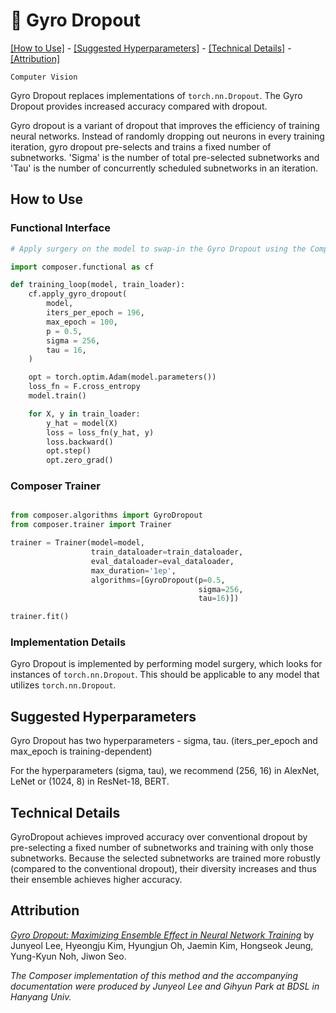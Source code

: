 # 🥙 Gyro Dropout
[\[How to Use\]](#how-to-use) - [\[Suggested Hyperparameters\]](#suggested-hyperparameters) - [\[Technical Details\]](#technical-details) - [\[Attribution\]](#attribution)

 `Computer Vision`

Gyro Dropout replaces implementations of `torch.nn.Dropout`. The Gyro Dropout provides increased accuracy compared with dropout.

Gyro dropout is a variant of dropout that improves the efficiency of training neural networks.
Instead of randomly dropping out neurons in every training iteration, gyro dropout pre-selects and trains a fixed
number of subnetworks. 'Sigma' is the number of total pre-selected subnetworks and 'Tau' is the number of concurrently scheduled subnetworks in an iteration.

## How to Use

### Functional Interface

```python
# Apply surgery on the model to swap-in the Gyro Dropout using the Composer functional API

import composer.functional as cf

def training_loop(model, train_loader):
    cf.apply_gyro_dropout(
        model,
        iters_per_epoch = 196,
        max_epoch = 100,
        p = 0.5,
        sigma = 256,
        tau = 16,
    )

    opt = torch.optim.Adam(model.parameters())
    loss_fn = F.cross_entropy
    model.train()

    for X, y in train_loader:
        y_hat = model(X)
        loss = loss_fn(y_hat, y)
        loss.backward()
        opt.step()
        opt.zero_grad()
```

### Composer Trainer

<!--pytest.mark.gpu-->
<!--pytest.mark.filterwarnings('ignore:GyroDropout is not implemented in a way that allows correct resumption.*:UserWarning')-->
<!--
```python
import torch
from torch.utils.data import Dataset, DataLoader
from torchmetrics import Metric, MetricCollection

from composer.models import ComposerClassifier

from typing import Any, Callable, dict, Optional, tuple, Union


class SimpleDataset(Dataset):

    def __init__(self, size: int = 256, batch_size: int = 256, feature_size: int = 1, num_classes: int = 2):
        self.size = size
        self.batch_size = batch_size
        self.x = torch.randn(size*batch_size, feature_size)
        self.y = torch.randint(0, num_classes, size=(size*batch_size,), dtype=torch.long)

    def __len__(self):
        return self.size

    def __getitem__(self, index: int):
        return self.x[index*self.batch_size:(index+1)*self.batch_size], self.y[index*self.batch_size:(index+1)*self.batch_size]


class SimpleModelWithDropout(ComposerClassifier):

    def __init__(self, num_features: int = 64, num_classes: int = 10) -> None:
        fc1 = torch.nn.Linear(num_features, 512)
        fc2 = torch.nn.Linear(512, num_classes)
        dropout = torch.nn.Dropout(0.5)

        net = torch.nn.Sequential(
            torch.nn.Flatten(),
            fc1,
            torch.nn.ReLU(),
            dropout,
            fc2,
            torch.nn.Softmax(dim=-1),
        )

        super().__init__(module=net, num_classes=num_classes)

        self.fc1 = fc1
        self.fc2 = fc2

    def loss(self, outputs: torch.Tensor, batch: tuple[Any, torch.Tensor], *args, **kwargs) -> torch.Tensor:
        _, targets = batch
        targets = targets.squeeze(dim=0)
        # import sys
        # print(f"output shape: {outputs.shape}\n", file=sys.stderr)
        # print(f"target shape: {targets.shape}\n", file=sys.stderr)
        return self._loss_fn(outputs, targets, *args, **kwargs)

    def update_metric(self, batch: Any, outputs: Any, metric: Metric) -> None:
        _, targets = batch
        metric.update(outputs.squeeze(dim=0), targets.squeeze(dim=0))

    def forward(self, batch: tuple[torch.Tensor, Any]) -> torch.Tensor:
        inputs, _ = batch
        inputs = inputs.squeeze(dim=0)
        outputs = self.module(inputs)
        return outputs


model = SimpleModelWithDropout()
train_dataloader = DataLoader(SimpleDataset(batch_size=256, feature_size=64, num_classes=10))
eval_dataloader = DataLoader(SimpleDataset(batch_size=256, feature_size=64, num_classes=10))
```
-->
<!--pytest-codeblocks:cont-->
```python

from composer.algorithms import GyroDropout
from composer.trainer import Trainer

trainer = Trainer(model=model,
                  train_dataloader=train_dataloader,
                  eval_dataloader=eval_dataloader,
                  max_duration='1ep',
                  algorithms=[GyroDropout(p=0.5,
                                          sigma=256,
                                          tau=16)])

trainer.fit()
```

### Implementation Details

Gyro Dropout is implemented by performing model surgery, which looks for instances of `torch.nn.Dropout`. This should be applicable to any model that utilizes `torch.nn.Dropout`.

## Suggested Hyperparameters

Gyro Dropout has two hyperparameters - sigma, tau. (iters_per_epoch and max_epoch is training-dependent)

For the hyperparameters (sigma, tau), we recommend (256, 16) in AlexNet, LeNet or (1024, 8) in ResNet-18, BERT.


## Technical Details
GyroDropout achieves improved accuracy over conventional dropout by pre-selecting a fixed number of subnetworks and training with only those subnetworks. Because the selected subnetworks are trained more robustly (compared to the conventional dropout), their diversity increases and thus their ensemble achieves higher accuracy.

## Attribution
[*Gyro Dropout: Maximizing Ensemble Effect in Neural Network Training*](https://proceedings.mlsys.org/paper/2022/hash/be83ab3ecd0db773eb2dc1b0a17836a1-Abstract.html) by Junyeol Lee, Hyeongju Kim, Hyungjun Oh, Jaemin Kim, Hongseok Jeung, Yung-Kyun Noh, Jiwon Seo.

*The Composer implementation of this method and the accompanying documentation were produced by Junyeol Lee and Gihyun Park at BDSL in Hanyang Univ.*
